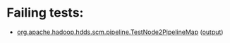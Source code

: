 # Failing tests: 

 * [org.apache.hadoop.hdds.scm.pipeline.TestNode2PipelineMap](hadoop-ozone/integration-test/org.apache.hadoop.hdds.scm.pipeline.TestNode2PipelineMap.txt) ([output](hadoop-ozone/integration-test/org.apache.hadoop.hdds.scm.pipeline.TestNode2PipelineMap-output.txt))
